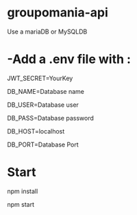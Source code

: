 # groupomania-api

Use a mariaDB or MySQLDB

# -Add a .env file with :

JWT_SECRET=YourKey

DB_NAME=Database name

DB_USER=Database user

DB_PASS=Database password

DB_HOST=localhost

DB_PORT=Database Port

# Start

npm install

npm start
